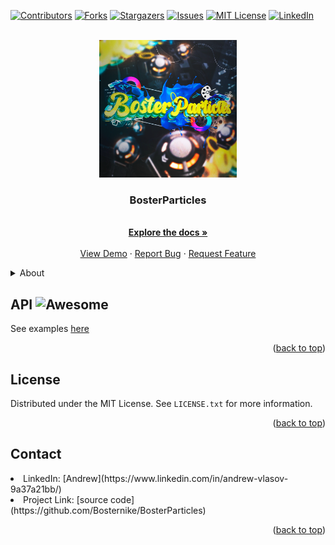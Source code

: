 <div id="top"></div>

[![Contributors][contributors-shield]][contributors-url]
[![Forks][forks-shield]][forks-url]
[![Stargazers][stars-shield]][stars-url]
[![Issues][issues-shield]][issues-url]
[![MIT License][license-shield]][license-url]
[![LinkedIn][linkedin-shield]][linkedin-url]



<!-- PROJECT LOGO -->
<br />
<div align="center">
  <a href="https://github.com/Bosternike/BosterParticles">
    <img src="images/BosterParticles.png" alt="Logo" width="220" height="220">
  </a>

<h3 align="center">BosterParticles</h3>

  <p align="center">
    <br />
    <a href="https://github.com/Bosternike/BosterParticles"><strong>Explore the docs »</strong></a>
    <br />
    <br />
    <a href="https://github.com/Bosternike/BosterParticles">View Demo</a>
    ·
    <a href="https://github.com/Bosternike/BosterParticles/issues">Report Bug</a>
    ·
    <a href="https://github.com/Bosternike/BosterParticles/issues">Request Feature</a>
  </p>
</div>



<!-- TABLE OF CONTENTS -->
<details>
  <summary>About</summary>
  <ol>
    <li><a href="#api">API</a></li>
    <li><a href="#license">License</a></li>
    <li><a href="#contact">Contact</a></li>
  </ol>
</details>

<!-- API -->
## API ![Awesome](https://cdn.rawgit.com/sindresorhus/awesome/d7305f38d29fed78fa85652e3a63e154dd8e8829/media/badge.svg)

See examples [here](https://github.com/Bosternike/BosterParticles/examples)

<p align="right">(<a href="#top">back to top</a>)</p>


<!-- LICENSE -->
## License

Distributed under the MIT License. See `LICENSE.txt` for more information.

<p align="right">(<a href="#top">back to top</a>)</p>



<!-- CONTACT -->
## Contact

<li>LinkedIn: [Andrew](https://www.linkedin.com/in/andrew-vlasov-9a37a21bb/)</li>
<li>Project Link: [source code](https://github.com/Bosternike/BosterParticles)</li>

<p align="right">(<a href="#top">back to top</a>)</p>

[contributors-shield]: https://img.shields.io/github/contributors/Bosternike/BosterParticles.svg?style=for-the-badge
[contributors-url]: https://github.com/Bosternike/BosterParticles/graphs/contributors
[forks-shield]: https://img.shields.io/github/forks/Bosternike/BosterParticles.svg?style=for-the-badge
[forks-url]: https://github.com/Bosternike/BosterParticles/network/members
[stars-shield]: https://img.shields.io/github/stars/Bosternike/BosterParticles.svg?style=for-the-badge
[stars-url]: https://github.com/Bosternike/BosterParticles/stargazers
[issues-shield]: https://img.shields.io/github/issues/Bosternike/BosterParticles.svg?style=for-the-badge
[issues-url]: https://github.com/Bosternike/BosterParticles/issues
[license-shield]: https://img.shields.io/github/license/Bosternike/BosterParticles.svg?style=for-the-badge
[license-url]: https://github.com/Bosternike/BosterParticles/blob/master/LICENSE.txt
[linkedin-shield]: https://img.shields.io/badge/-LinkedIn-black.svg?style=for-the-badge&logo=linkedin&colorB=555
[linkedin-url]: https://linkedin.com/in/andrew-vlasov-9a37a21bb
[product-screenshot]: images/BosterParticles.png

